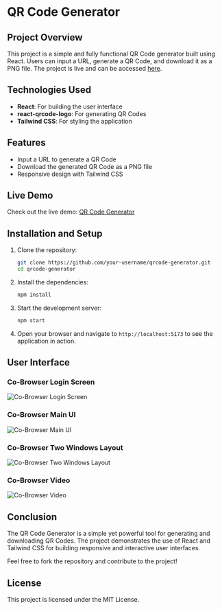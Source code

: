 # QR Code Generator

## Project Overview
This project is a simple and fully functional QR Code generator built using React. Users can input a URL, generate a QR Code, and download it as a PNG file. The project is live and can be accessed [here](https://qrcode-jeet.netlify.app/).

## Technologies Used
- **React**: For building the user interface
- **react-qrcode-logo**: For generating QR Codes
- **Tailwind CSS**: For styling the application

## Features
- Input a URL to generate a QR Code
- Download the generated QR Code as a PNG file
- Responsive design with Tailwind CSS

## Live Demo
Check out the live demo: [QR Code Generator](https://qrcode-jeet.netlify.app/)

## Installation and Setup
1. Clone the repository:
    ```sh
    git clone https://github.com/your-username/qrcode-generator.git
    cd qrcode-generator
    ```

2. Install the dependencies:
    ```sh
    npm install
    ```

3. Start the development server:
    ```sh
    npm start
    ```

4. Open your browser and navigate to `http://localhost:5173` to see the application in action.

## User Interface

### Co-Browser Login Screen
![Co-Browser Login Screen](path-to-login-screen-image)

### Co-Browser Main UI
![Co-Browser Main UI](path-to-main-ui-image)

### Co-Browser Two Windows Layout
![Co-Browser Two Windows Layout](path-to-two-windows-layout-image)

### Co-Browser Video
![Co-Browser Video](path-to-video)

## Conclusion
The QR Code Generator is a simple yet powerful tool for generating and downloading QR Codes. The project demonstrates the use of React and Tailwind CSS for building responsive and interactive user interfaces.

Feel free to fork the repository and contribute to the project!

## License
This project is licensed under the MIT License.
